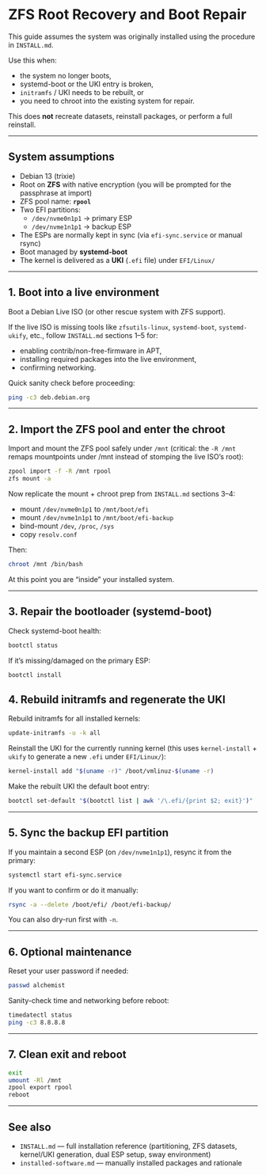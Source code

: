 # ZFS Root Recovery and Boot Repair

This guide assumes the system was originally installed using the procedure in `INSTALL.md`.

Use this when:
- the system no longer boots,
- systemd-boot or the UKI entry is broken,
- `initramfs` / UKI needs to be rebuilt, or
- you need to chroot into the existing system for repair.

This does **not** recreate datasets, reinstall packages, or perform a full reinstall.

---

## System assumptions

- Debian 13 (trixie)
- Root on **ZFS** with native encryption (you will be prompted for the passphrase at import)
- ZFS pool name: **`rpool`**
- Two EFI partitions:
  - `/dev/nvme0n1p1` → primary ESP
  - `/dev/nvme1n1p1` → backup ESP
- The ESPs are normally kept in sync (via `efi-sync.service` or manual rsync)
- Boot managed by **systemd-boot**
- The kernel is delivered as a **UKI** (`.efi` file) under `EFI/Linux/`

---

## 1. Boot into a live environment

Boot a Debian Live ISO (or other rescue system with ZFS support).

If the live ISO is missing tools like `zfsutils-linux`, `systemd-boot`, `systemd-ukify`, etc., follow `INSTALL.md` sections 1–5 for:
- enabling contrib/non-free-firmware in APT,
- installing required packages into the live environment,
- confirming networking.

Quick sanity check before proceeding:

```bash
ping -c3 deb.debian.org
```

---

## 2. Import the ZFS pool and enter the chroot

Import and mount the ZFS pool safely under `/mnt` (critical: the `-R /mnt` remaps mountpoints under /mnt instead of stomping the live ISO’s root):

```bash
zpool import -f -R /mnt rpool
zfs mount -a
```

Now replicate the mount + chroot prep from `INSTALL.md` sections 3–4:
- mount `/dev/nvme0n1p1` to `/mnt/boot/efi`
- mount `/dev/nvme1n1p1` to `/mnt/boot/efi-backup`
- bind-mount `/dev`, `/proc`, `/sys`
- copy `resolv.conf`

Then:

```bash
chroot /mnt /bin/bash
```

At this point you are “inside” your installed system.

---

## 3. Repair the bootloader (systemd-boot)

Check systemd-boot health:

```bash
bootctl status
```

If it’s missing/damaged on the primary ESP:

```bash
bootctl install
```

## 4. Rebuild initramfs and regenerate the UKI

Rebuild initramfs for all installed kernels:

```bash
update-initramfs -u -k all
```

Reinstall the UKI for the currently running kernel (this uses `kernel-install` + `ukify` to generate a new `.efi` under `EFI/Linux/`):

```bash
kernel-install add "$(uname -r)" /boot/vmlinuz-$(uname -r)
```

Make the rebuilt UKI the default boot entry:

```bash
bootctl set-default "$(bootctl list | awk '/\.efi/{print $2; exit}')"
```

---

## 5. Sync the backup EFI partition

If you maintain a second ESP (on `/dev/nvme1n1p1`), resync it from the primary:

```bash
systemctl start efi-sync.service
```

If you want to confirm or do it manually:

```bash
rsync -a --delete /boot/efi/ /boot/efi-backup/
```

You can also dry-run first with `-n`.

---

## 6. Optional maintenance

Reset your user password if needed:

```bash
passwd alchemist
```

Sanity-check time and networking before reboot:

```bash
timedatectl status
ping -c3 8.8.8.8
```

---

## 7. Clean exit and reboot

```bash
exit
umount -Rl /mnt
zpool export rpool
reboot
```

---

## See also

- `INSTALL.md` — full installation reference (partitioning, ZFS datasets, kernel/UKI generation, dual ESP setup, sway environment)
- `installed-software.md` — manually installed packages and rationale
